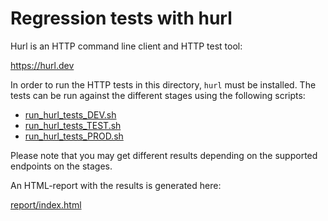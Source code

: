 # Regression tests with hurl

Hurl is an HTTP command line client and HTTP test tool:

https://hurl.dev

In order to run the HTTP tests in this directory, `hurl` must be installed.
The tests can be run against the different stages using the following scripts:

* [run_hurl_tests_DEV.sh](./run_hurl_tests_DEV.sh)
* [run_hurl_tests_TEST.sh](./run_hurl_tests_TEST.sh)
* [run_hurl_tests_PROD.sh](./run_hurl_tests_PROD.sh)

Please note that you may get different results depending on the supported endpoints on the stages.

An HTML-report with the results is generated here:

[report/index.html](./report/index.html)


